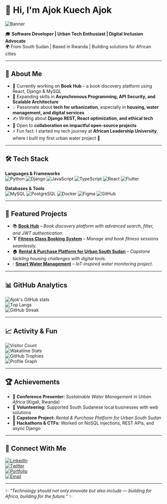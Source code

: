 # 👋 Hi, I'm Ajok Kuech Ajok  

![Banner](https://i.imgur.com/8MupZHY.png) <!-- replace with your own banner -->

🎓 **Software Developer | Urban Tech Enthusiast | Digital Inclusion Advocate**  
🌍 From South Sudan | Based in Rwanda | Building solutions for African cities  

---

## 💫 About Me  
- 🔭 Currently working on **Book Hub** – a book discovery platform using React, Django & MySQL  
- 🌱 Expanding skills in **Asynchronous Programming, API Security, and Scalable Architecture**  
- 💡 Passionate about **tech for urbanization**, especially in **housing, water management, and digital services**  
- ✍️ Writing about **Django REST, React optimization, and ethical tech**  
- 🤝 Open to **collaboration on impactful open-source projects**  
- ⚡ Fun fact: I started my tech journey at **African Leadership University**, where I built my first urban water project 🚰  

---

## 🛠️ Tech Stack  

**Languages & Frameworks**  
![Python](https://img.shields.io/badge/Python-3776AB?logo=python&logoColor=white)  ![Django](https://img.shields.io/badge/Django-092E20?logo=django&logoColor=white)  ![JavaScript](https://img.shields.io/badge/JavaScript-F7DF1E?logo=javascript&logoColor=black)  ![TypeScript](https://img.shields.io/badge/TypeScript-3178C6?logo=typescript&logoColor=white)  ![React](https://img.shields.io/badge/React-61DAFB?logo=react&logoColor=black)  ![Flutter](https://img.shields.io/badge/Flutter-02569B?logo=flutter&logoColor=white)  

**Databases & Tools**  
![MySQL](https://img.shields.io/badge/MySQL-4479A1?logo=mysql&logoColor=white)  ![PostgreSQL](https://img.shields.io/badge/PostgreSQL-4169E1?logo=postgresql&logoColor=white)  ![Docker](https://img.shields.io/badge/Docker-2496ED?logo=docker&logoColor=white)  ![Figma](https://img.shields.io/badge/Figma-F24E1E?logo=figma&logoColor=white)  ![GitHub](https://img.shields.io/badge/GitHub-181717?logo=github&logoColor=white)  

---

## 🚀 Featured Projects  

- 📚 **[Book Hub](https://github.com/your-username/book-hub)** – *Book discovery platform with advanced search, filter, and JWT authentication.*  
- 🏋️ **[Fitness Class Booking System](https://github.com/your-username/fitness-booking)** – *Manage and book fitness sessions seamlessly.*  
- 🏠 **[Rental & Purchase Platform for Urban South Sudan](https://github.com/your-username/rental-platform)** – *Capstone tackling housing challenges with digital tools.*  
- 💧 **[Smart Water Management](https://github.com/your-username/smart-water-management)** – *IoT-inspired water monitoring project.*  

---

## 📊 GitHub Analytics  

![Ajok's GitHub stats](https://github-readme-stats.vercel.app/api?username=ajokkuechajokdeng&show_icons=true&theme=radical)  
![Top Langs](https://github-readme-stats.vercel.app/api/top-langs/?username=ajokkuechajokdeng&layout=compact&theme=radical)  
![GitHub Streak](https://github-readme-streak-stats.herokuapp.com/?user=ajokkuechajokdeng&theme=radical)  

---

## 📈 Activity & Fun  

![Visitor Count](https://komarev.com/ghpvc/?username=your-username&label=Visitors&color=0e75b6&style=flat)  
![Wakatime Stats](https://github-readme-stats.vercel.app/api/wakatime?username=your-wakatime-username&theme=radical)  
![GitHub Trophies](https://github-profile-trophy.vercel.app/?username=your-username&theme=radical&no-frame=true&margin-w=10)  
![Profile Graph](https://github-readme-activity-graph.vercel.app/graph?username=your-username&theme=react-dark)  

---

## 🏆 Achievements  

- 🌟 **Conference Presenter:** *Sustainable Water Management in Urban Africa* (Kigali, Rwanda)  
- 🌟 **Volunteering:** Supported South Sudanese local businesses with web solutions  
- 🌟 **Capstone Project:** *Rental & Purchase Platform for Urban South Sudan*  
- 🌟 **Hackathons & CTFs:** Worked on NoSQL injections, REST APIs, and async Django  

---

## 🤝 Connect With Me  

[![LinkedIn](https://img.shields.io/badge/LinkedIn-blue?logo=linkedin&logoColor=white)](https://linkedin.com/in/your-profile)  
[![Twitter](https://img.shields.io/badge/Twitter-%231DA1F2.svg?logo=Twitter&logoColor=white)](https://twitter.com/your-handle)  
[![Portfolio](https://img.shields.io/badge/Portfolio-000000?logo=vercel&logoColor=white)](https://your-portfolio.com)  
[![Email](https://img.shields.io/badge/Email-D14836?logo=gmail&logoColor=white)](mailto:your.email@example.com)  

---

✨ *“Technology should not only innovate but also include — building for Africa, building for the future.”* ✨  
